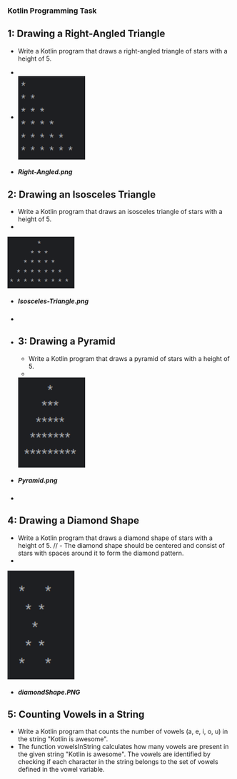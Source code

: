  ### Kotlin Programming Task
 ## 1: Drawing a Right-Angled Triangle
 * Write a Kotlin program that draws a right-angled triangle of stars with a height of 5.
 * 
 * 
    <img align="center" src="assets/Right-Angled.png" alt="Right-Angled" width="150"/>
 
* <h5>Right-Angled.png</h5>


 ## 2: Drawing an Isosceles Triangle
   * Write a Kotlin program that draws an isosceles triangle of stars with a height of 5.
   *  
   <img align="center" src="assets/Isosceles-Triangle.PNG" alt="Isosceles-Triangle" width="150"/>


* <h5>Isosceles-Triangle.png</h5>
*  
* ## 3: Drawing a Pyramid 
   * Write a Kotlin program that draws a pyramid of stars with a height of 5.
   *  
   <img align="center" src="assets/pyramid.PNG" alt="Pyramid" width="150"/>


* <h5>Pyramid.png</h5>
*
## 4: Drawing a Diamond Shape
   *  Write a Kotlin program that draws a diamond shape of stars with a height of 5.
      //   - The diamond shape should be centered and consist of stars with spaces around it to form the diamond pattern.
   *  
   <img align="center" src="assets/diamondShape.PNG" alt="Pyramid" width="150"/>


* <h5>diamondShape.PNG</h5>


## 5: Counting Vowels in a String
 * Write a Kotlin program that counts the number of vowels (a, e, i, o, u) in the string "Kotlin is awesome".
 * The function vowelsInString calculates how many vowels are present in the given string "Kotlin is awesome". The vowels are identified by checking if each character in the string belongs to the set of vowels defined in the vowel variable.

 


